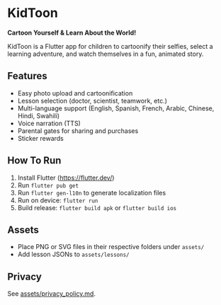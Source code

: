 # KidToon

**Cartoon Yourself & Learn About the World!**

KidToon is a Flutter app for children to cartoonify their selfies, select a learning adventure, and watch themselves in a fun, animated story.

## Features

- Easy photo upload and cartoonification
- Lesson selection (doctor, scientist, teamwork, etc.)
- Multi-language support (English, Spanish, French, Arabic, Chinese, Hindi, Swahili)
- Voice narration (TTS)
- Parental gates for sharing and purchases
- Sticker rewards

## How To Run

1. Install Flutter (https://flutter.dev/)
2. Run `flutter pub get`
3. Run `flutter gen-l10n` to generate localization files
4. Run on device: `flutter run`
5. Build release: `flutter build apk` or `flutter build ios`

## Assets

- Place PNG or SVG files in their respective folders under `assets/`
- Add lesson JSONs to `assets/lessons/`

## Privacy

See [assets/privacy_policy.md](assets/privacy_policy.md).
